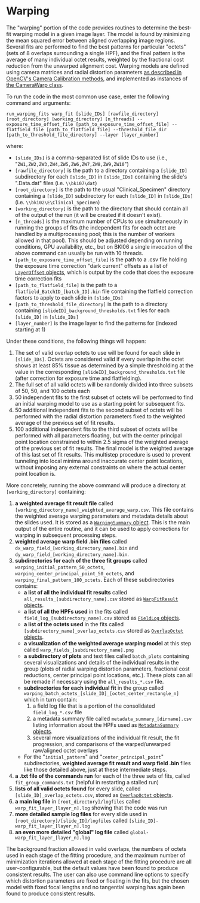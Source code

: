 # Warping

The "warping" portion of the code provides routines to determine the best-fit warping model in a given image layer. The model is found by minimizing the mean squared error between aligned overlapping image regions. Several fits are performed to find the best patterns for particular "octets" (sets of 8 overlaps surrounding a single HPF), and the final pattern is the average of many individual octet results, weighted by the fractional cost reduction from the unwarped alignment cost. Warping models are defined using camera matrices and radial distortion parameters [as described in OpenCV's Camera Calibration methods](https://docs.opencv.org/master/dc/dbb/tutorial_py_calibration.html), and implemented as instances of [the CameraWarp class](./warp.py#L294-L615).

To run the code in the most common use case, enter the following command and arguments:

`run_warping_fits warp_fit [slide_IDs] [rawfile_directory] [root_directory] [working_directory] [n_threads] --exposure_time_offset_file [path_to_exposure_time_offset_file] --flatfield_file [path_to_flatfield_file] --threshold_file_dir [path_to_threshold_file_directory] --layer [layer_number]`

where:
- `[slide_IDs]` is a comma-separated list of slide IDs to use (i.e., "`ZW1,ZW2,ZW3,ZW4,ZW5,ZW6,ZW7,ZW8,ZW9,ZW10`")
- `[rawfile_directory]` is the path to a directory containing a `[slide_ID]` subdirectory for each `[slide_ID]` in `[slide_IDs]` containing the slide's ".Data.dat" files (i.e. ``\\bki07\dat``)
- `[root_directory]` is the path to the usual "Clinical_Specimen" directory containing a `[slide_ID]` subdirectory for each `[slide_ID]` in `[slide_IDs]` (i.e. `\\bki02\E\Clinical_Specimen`)
- `[working_directory]` is the path to the directory that should contain all of the output of the run (it will be created if it doesn't exist).
- `[n_threads]` is the maximum number of CPUs to use simultaneously in running the groups of fits (the independent fits for each octet are handled by a multiprocessing pool; this is the number of workers allowed in that pool). This should be adjusted depending on running conditions, GPU availability, etc., but on BKI06 a single invocation of the above command can usually be run with 10 threads.
- `[path_to_exposure_time_offset_file]` is the path to a .csv file holding the exposure time correction "dark current" offsets as a list of [`LayerOffset` objects](../../utilities/img_file_io.py#L30-L35), which is output by the code that does the exposure time correction fits
- `[path_to_flatfield_file]` is the path to a `flatfield_BatchID_[batch_ID].bin` file containing the flatfield correction factors to apply to each slide in `[slide_IDs]` 
- `[path_to_threshold_file_directory]` is the path to a directory containing `[slideID]_background_thresholds.txt` files for each `[slide_ID]` in `[slide_IDs]`
- `[layer_number]` is the image layer to find the patterns for (indexed starting at 1)

Under these conditions, the following things will happen:
1. The set of valid overlap octets to use will be found for each slide in `[slide_IDs]`. Octets are considered valid if every overlap in the octet shows at least 85% tissue as determined by a simple thresholding at the value in the corresponding `[slideID]_background_thresholds.txt` file (after correction for exposure time and flatfielding).
1. The full set of all valid octets will be randomly divided into three subsets of 50, 50, and 100 octets each
1. 50 independent fits to the first subset of octets will be performed to find an initial warping model to use as a starting point for subsequent fits.
1. 50 additional independent fits to the second subset of octets will be performed with the radial distortion parameters fixed to the weighted average of the previous set of fit results.
1. 100 additional independent fits to the third subset of octets will be performed with all parameters floating, but with the center principal point location constrained to within 2.5 sigma of the weighted average of the previous set of fit results. The final model is the weighted average of this last set of fit results.
This multistep procedure is used to prevent tunneling into local minima around inaccurate center point locations, without imposing any external constraints on where the actual center point location is. 

More concretely, running the above command will produce a directory at `[working_directory]` containing:
1. **a weighted average fit result file** called `[working_directory_name]_weighted_average_warp.csv`. This file contains the weighted average warping parameters and metadata details about the slides used. It is stored as a [`WarpingSummary` object](./utilities.py#L114-L132). This is the main output of the entire routine, and it can be used to apply corrections for warping in subsequent processing steps.
1. **weighted average warp field .bin files** called `dx_warp_field_[working_directory_name].bin` and `dy_warp_field_[working_directory_name].bin`.
1. **subdirectories for each of the three fit groups** called `warping_initial_pattern_50_octets`, `warping_center_principal_point_50_octets`, and `warping_final_pattern_100_octets`. Each of these subdirectories contains:
    - **a list of all the individual fit results** called `all_results_[subdirectory_name].csv` stored as [`WarpFitResult` objects](./utilities.py#L75-L100).
    - **a list of all the HPFs used** in the fits called `field_log_[subdirectory_name].csv` stored as [`FieldLog` objects](./utilities.py#L102-L106).
    - **a list of the octets used** in the fits called `[subdirectory_name]_overlap_octets.csv` stored as [`OverlapOctet` objects](./utilities.py#L38-L73).
    - **a visualization of the weighted average warping model** at this step called `warp_fields_[subdirectory_name].png`
    - **a subdirectory of plots** and text files called `batch_plots` containing several visualizations and details of the individual results in the group (plots of radial warping distortion parameters, fractional cost reductions, center principal point locations, etc.). These plots can all be remade if necessary using the `all_results_*.csv` file.
    - **subdirectories for each individual fit** in the group called `warping_batch_octets_[slide_ID]_[octet_center_rectangle_n]` which in turn contain:
        1. a field log file that is a portion of the consolidated `field_log_*.csv` file
        1. a metadata summary file called `metadata_summary_[dirname].csv` listing information about the HPFs used as [`MetadataSummary` objects](../../shared/samplemetadata.py#L95-L104).
        1. several more visualizations of the individual fit result, the fit progression, and comparisons of the warped/unwarped raw/aligned octet overlays
    - For the "`initial_pattern`" and "`center_principal_point`" subdirectories, **weighted average fit result and warp field .bin** files like those detailed above, just at these intermediate steps.
1. **a .txt file of the commands run** for each of the three sets of fits, called `fit_group_commands.txt` (helpful in restarting a stalled run)
1. **lists of all valid octets found** for every slide, called `[slide_ID]_overlap_octets.csv`, stored as [`OverlapOctet` objects](./utilities.py#L38-L73).
1. **a main log file** in `[root_directory]/logfiles` called `warp_fit_layer_[layer_n].log` showing that the code was run
1. **more detailed sample log files** for every slide used in `[root_directory]/[slide_ID]/logfiles` called `[slide_ID]-warp_fit_layer_[layer_n].log` 
1. **an even more detailed "global" log file** called `global-warp_fit_layer_[layer_n].log` 

The background fraction allowed in valid overlaps, the numbers of octets used in each stage of the fitting procedure, and the maximum number of minimization iterations allowed at each stage of the fitting procedure are all user-configurable, but the default values have been found to produce consistent results. The user can also use command line options to specify which distortion parameters are fixed or floating in the fits, but the chosen model with fixed focal lengths and no tangential warping has again been found to produce consistent results.

